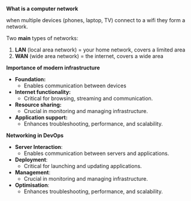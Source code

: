 
**What is a computer network**

when multiple devices (phones, laptop, TV) connect to a wifi they form a network.

Two **main** types of networks:

1. **LAN** (local area network) = your home network, covers a limited area
2. **WAN** (wide area network) = the internet, covers a wide area 



**Importance of modern infrastructure**

- **Foundation:**
    - Enables communication between devices
- **Internet functionality:**
    - Critical for browsing, streaming and communication.
- **Resource sharing:**
    - Crucial in monitoring and managing infrastructure.
- **Application support:**
    - Enhances troubleshooting, performance, and scalability.



**Networking in DevOps**

- **Server Interaction**:
    - Enables communication between servers and applications.
- **Deployment**:
    - Critical for launching and updating applications.
- **Management**:
    - Crucial in monitoring and managing infrastructure.
- **Optimisation**:
    - Enhances troubleshooting, performance, and scalability.
